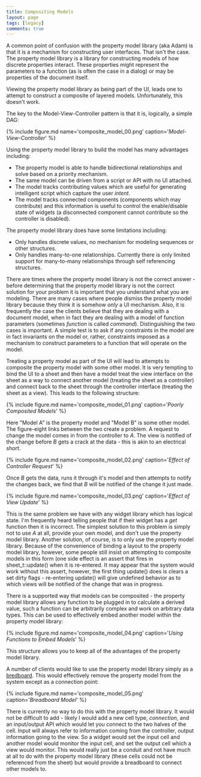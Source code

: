 ```yaml
---
title: Compositing Models
layout: page
tags: [legacy]
comments: true
---
```

A common point of confusion with the property model library (aka Adam) is that it is a mechanism for constructing user interfaces. That isn't the case. The property model library is a library for constructing models of how discrete properties interact. These properties might represent the parameters to a function (as is often the case in a dialog) or may be properties of the document itself.

Viewing the property model library as being part of the UI, leads one to attempt to construct a composite of layered models. Unfortunately, this doesn't work.

The key to the Model-View-Controller pattern is that it is, logically, a simple DAG:

{% include figure.md name='composite_model_00.png' caption='_Model-View-Controller_' %}

Using the property model library to build the model has many advantages including:

* The property model is able to handle bidirectional relationships and solve based on a priority mechanism.
* The same model can be driven from a script or API with no UI attached.
* The model tracks contributing values which are useful for generating intelligent script which capture the user _intent_.
* The model tracks connected components (components which may contribute) and this information is useful to control the enable/disable state of widgets (a disconnected component cannot contribute so the controller is disabled).

The property model library does have some limitations including:

* Only handles discrete values, no mechanism for modeling sequences or other structures.
* Only handles many-to-one relationships. Currently there is only limited support for many-to-many relationships through self referencing structures.

There are times where the property model library is not the correct answer - before determining that the property model library is not the correct solution for your problem it is important that you understand what you are modeling. There are many cases where people dismiss the property model library because they think it is somehow _only_ a UI mechanism. Also, it is frequently the case the clients believe that they are dealing with a document model, when in fact they are dealing with a model of function parameters (sometimes _function_ is called _command_). Distinguishing the two cases is important. A simple test is to ask if any constraints in the model are in fact invariants on the model or, rather, constraints imposed as a mechanism to construct parameters to a function that will operate on the model.

Treating a property model as part of the UI will lead to attempts to composite the property model with some other model. It is very tempting to bind the UI to a sheet and then have a model treat the view interface on the sheet as a way to connect another model (treating the sheet as a controller) and connect back to the sheet through the controller interface (treating the sheet as a view). This leads to the following structure:

{% include figure.md name='composite_model_01.png' caption='_Poorly Composited Models_' %}

Here "Model A" is the property model and "Model B" is some other model. The figure-eight links between the two create a problem. A request to change the model comes in from the controller to _A_. The view is notified of the change before _B_ gets a crack at the data - this is akin to an electrical short.

{% include figure.md name='composite_model_02.png' caption='_Effect of Controller Request_' %}

Once _B_ gets the data, runs it through it's model and then attempts to notify the changes back,  we find that _B_ will be notified of the change it just made.

{% include figure.md name='composite_model_03.png' caption='_Effect of View Update_' %}

This is the same problem we have with any widget library which has logical state. I'm frequently heard telling people that if their widget has a _get_ function then it is incorrect. The simplest solution to this problem is simply not to use _A_ at all, provide your own model, and don't use the property model library. Another solution, of course, is to only use the property model library. Because of the convenience of binding a layout to the property model library, however, some people still insist on attempting to composite models in this form (one side effect is an assert that fires in sheet_t::update() when it is re-entered. It may appear that the system would work without this assert, however, the first thing update() does is clears a set dirty flags - re-entering update() will give undefined behavior as to which views will be notified of the change that was in progress.

There is a supported way that models can be composited - the property model library allows any function to be plugged in to calculate a derived value, such a function can be arbitrarily complex and work on arbitrary data types. This can be used to effectively embed another model within the property model library:

{% include figure.md name='composite_model_04.png' caption='_Using Functions to Embed Models_' %}

This structure allows you to keep all of the advantages of the property model library.

A number of clients would like to use the property model library simply as a [bredboard](http://en.wikipedia.org/wiki/Breadboard). This would effectively remove the property model from the system except as a connection point:

{% include figure.md name='composite_model_05.png' caption='_Breadboard Model_' %}

There is currently no way to do this with the property model library. It would not be difficult to add - likely I would add a new cell type, _connection_, and an input/output API which would let you connect to the two halves of the cell. Input will always refer to information coming from the controller, output information going to the view. So a widget would set the input cell and another model would monitor the input cell, and set the output cell which a view would monitor. This would really just be a conduit and not have much at all to do with the property model library (these cells could not be referenced from the sheet) but would provide a breadboard to connect other models to.
